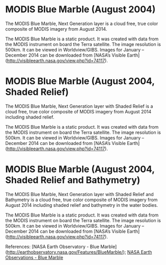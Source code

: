 # MODIS Blue Marble (August 2004)
The MODIS Blue Marble, Next Generation layer is a cloud free, true color composite of MODIS imagery from August 2014. 

The MODIS Blue Marble is a static product. It was created with data from the MODIS instrument on board the Terra satellite. The image resolution is 500km. It can be viewed in Worldview/GIBS. Images for January – December 2014 can be downloaded from [NASA’s Visible Earth] (http://visibleearth.nasa.gov/view.php?id=74117). 

# MODIS Blue Marble (August 2004, Shaded Relief)
The MODIS Blue Marble, Next Generation layer with Shaded Relief is a cloud free, true color composite of MODIS imagery from August 2014 including shaded relief. 

The MODIS Blue Marble is a static product. It was created with data from the MODIS instrument on board the Terra satellite. The image resolution is 500km. It can be viewed in Worldview/GIBS. Images for January – December 2014 can be downloaded from [NASA’s Visible Earth] (http://visibleearth.nasa.gov/view.php?id=74117). 

# MODIS Blue Marble (August 2004, Shaded Relief and Bathymetry)
The MODIS Blue Marble, Next Generation layer with Shaded Relief and Bathymetry is a cloud free, true color composite of MODIS imagery from August 2014 including shaded relief and bathymetry in the water bodies. 

The MODIS Blue Marble is a static product. It was created with data from the MODIS instrument on board the Terra satellite. The image resolution is 500km. It can be viewed in Worldview/GIBS. Images for January – December 2014 can be downloaded from [NASA’s Visible Earth] (http://visibleearth.nasa.gov/view.php?id=74117). 

References: [NASA Earth Observatory - Blue Marble] (http://earthobservatory.nasa.gov/Features/BlueMarble/); [NASA Earth Observations - Blue Marble](http://neo.sci.gsfc.nasa.gov/view.php?datasetId=BlueMarbleNG-TB)
